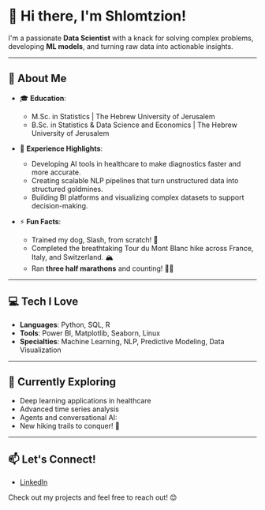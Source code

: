 # 👋 Hi there, I'm Shlomtzion!  

I'm a passionate **Data Scientist** with a knack for solving complex problems, developing **ML models**, and turning raw data into actionable insights.  

---

## 🌟 About Me  
- 🎓 **Education**:  
  - M.Sc. in Statistics | The Hebrew University of Jerusalem  
  - B.Sc. in Statistics & Data Science and Economics | The Hebrew University of Jerusalem  

- 💼 **Experience Highlights**:  
  - Developing AI tools in healthcare to make diagnostics faster and more accurate.  
  - Creating scalable NLP pipelines that turn unstructured data into structured goldmines.  
  - Building BI platforms and visualizing complex datasets to support decision-making.  

- ⚡ **Fun Facts**:  
  - Trained my dog, Slash, from scratch! 🐾  
  - Completed the breathtaking Tour du Mont Blanc hike across France, Italy, and Switzerland. 🏔️  
  - Ran **three half marathons** and counting! 🏃‍♀️  

---

## 💻 Tech I Love  
- **Languages**: Python, SQL, R  
- **Tools**: Power BI, Matplotlib, Seaborn, Linux  
- **Specialties**: Machine Learning, NLP, Predictive Modeling, Data Visualization  

---

## 🌱 Currently Exploring  
- Deep learning applications in healthcare  
- Advanced time series analysis  
- Agents and conversational AI:  
- New hiking trails to conquer! 🌲

---

## 📫 Let's Connect!
- [LinkedIn](https://www.linkedin.com/in/shlomtzion-hazan/)

Check out my projects and feel free to reach out! 😊

